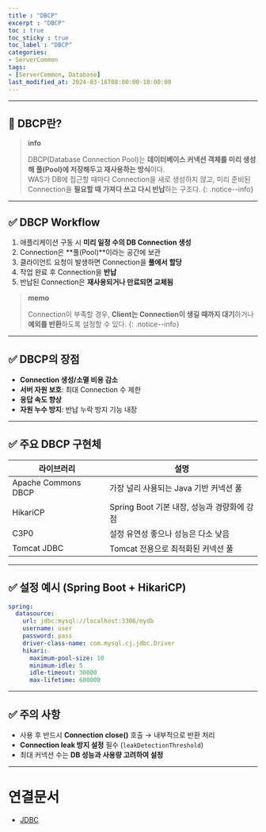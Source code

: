 ```yaml
---
title : "DBCP"
excerpt : "DBCP"
toc : true
toc_sticky : true
toc_label : "DBCP"
categories:
- ServerCommon
tags:
- [ServerCommon, Database]
last_modified_at: 2024-03-16T08:00:00-10:00:00
---
```

  
---
  
## 📌 DBCP란?

> **info**
>
> DBCP(Database Connection Pool)는 **데이터베이스 커넥션 객체를 미리 생성해 풀(Pool)에 저장해두고 재사용하는 방식**이다.  
> WAS가 DB에 접근할 때마다 Connection을 새로 생성하지 않고, 미리 준비된 Connection을 **필요할 때 가져다 쓰고 다시 반납**하는 구조다. 
{: .notice--info}  

---
  
## ✅ DBCP Workflow

1. 애플리케이션 구동 시 **미리 일정 수의 DB Connection 생성**
2. Connection은 **풀(Pool)**이라는 공간에 보관
3. 클라이언트 요청이 발생하면 Connection을 **풀에서 할당**
4. 작업 완료 후 Connection을 **반납**
5. 반납된 Connection은 **재사용되거나 만료되면 교체됨**

> **memo**
>
> Connection이 부족할 경우, **Client는 Connection이 생길 때까지 대기**하거나 **예외를 반환**하도록 설정할 수 있다. 
{: .notice--info}  

---
  
## ✅ DBCP의 장점

- **Connection 생성/소멸 비용 감소**
- **서버 자원 보호**: 최대 Connection 수 제한
- **응답 속도 향상**
- **자원 누수 방지**: 반납 누락 방지 기능 내장

---
  
## ✅ 주요 DBCP 구현체

| 라이브러리 | 설명 |
|------------|------|
| Apache Commons DBCP | 가장 널리 사용되는 Java 기반 커넥션 풀 |
| HikariCP | Spring Boot 기본 내장, 성능과 경량화에 강점 |
| C3P0 | 설정 유연성 좋으나 성능은 다소 낮음 |
| Tomcat JDBC | Tomcat 전용으로 최적화된 커넥션 풀 |

---
  
## ✅ 설정 예시 (Spring Boot + HikariCP)
  
```yaml
spring:
  datasource:
    url: jdbc:mysql://localhost:3306/mydb
    username: user
    password: pass
    driver-class-name: com.mysql.cj.jdbc.Driver
    hikari:
      maximum-pool-size: 10
      minimum-idle: 5
      idle-timeout: 30000
      max-lifetime: 600000
```

---
  
## ✅ 주의 사항

- 사용 후 반드시 **Connection close()** 호출 → 내부적으로 반환 처리
- **Connection leak 방지 설정** 필수 (`leakDetectionThreshold`)
- 최대 커넥션 수는 **DB 성능과 사용량 고려하여 설정**

---
  
# 연결문서
- [JDBC](../../servercommon/servercommon-JDBC)
